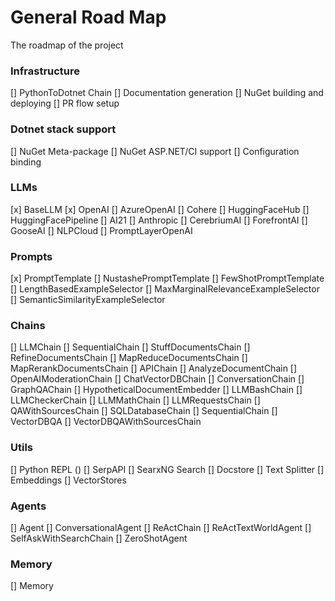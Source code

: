 # General Road Map
The roadmap of the project

### Infrastructure
[] PythonToDotnet Chain
[] Documentation generation 
[] NuGet building and deploying
[] PR flow setup

### Dotnet stack support
[] NuGet Meta-package
[] NuGet ASP.NET/CI support
[] Configuration binding

### LLMs
[x] BaseLLM
[x] OpenAI
[] AzureOpenAI
[] Cohere
[] HuggingFaceHub
[] HuggingFacePipeline
[] AI21
[] Anthropic
[] CerebriumAI
[] ForefrontAI
[] GooseAI
[] NLPCloud
[] PromptLayerOpenAI

### Prompts
[x] PromptTemplate
[] NustashePromptTemplate
[] FewShotPromptTemplate
[] LengthBasedExampleSelector
[] MaxMarginalRelevanceExampleSelector
[] SemanticSimilarityExampleSelector

### Chains
[] LLMChain
[] SequentialChain
[] StuffDocumentsChain
[] RefineDocumentsChain
[] MapReduceDocumentsChain
[] MapRerankDocumentsChain
[] APIChain
[] AnalyzeDocumentChain
[] OpenAIModerationChain
[] ChatVectorDBChain
[] ConversationChain
[] GraphQAChain
[] HypotheticalDocumentEmbedder
[] LLMBashChain
[] LLMCheckerChain
[] LLMMathChain
[] LLMRequestsChain
[] QAWithSourcesChain
[] SQLDatabaseChain
[] SequentialChain
[] VectorDBQA
[] VectorDBQAWithSourcesChain

### Utils
[] Python REPL ()
[] SerpAPI
[] SearxNG Search
[] Docstore
[] Text Splitter
[] Embeddings
[] VectorStores

### Agents
[] Agent
[] ConversationalAgent
[] ReActChain
[] ReActTextWorldAgent
[] SelfAskWithSearchChain
[] ZeroShotAgent

### Memory
[] Memory